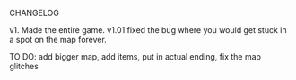   CHANGELOG
  
  v1. Made the entire game.
  v1.01 fixed the bug where you would get stuck in a spot on the map forever.
  
  TO DO:
  add bigger map,
  add items,
  put in actual ending,
  fix the map glitches

